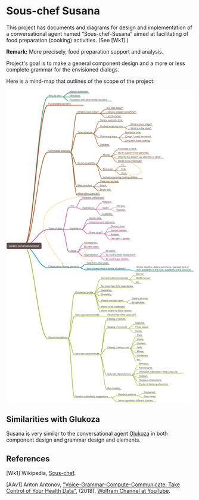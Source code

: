 # Sous-chef Susana

This project has documents and diagrams for design and implementation
of a conversational agent named “Sous-chef-Susana” aimed at facilitating 
of food preparation (cooking) activities. (See [Wk1].) 

**Remark:** More precisely, food preparation support and analysis.

Project's goal is to make a general component design and a more or less complete grammar
for the envisioned dialogs.

Here is a mind-map that outlines of the scope of the project:

[![](./Diagrams/Cooking-Conversational-Agent-mind-map.png)](./Diagrams/Cooking-Conversational-Agent-mind-map.pdf) 
 
## Similarities with Glukoza
 
Susana is very similar to the conversational agent 
[Glukoza](../Glukoza)
in both component design and grammar design and elements.

## References

[Wk1] Wikipedia, [Sous-chef](https://en.wikipedia.org/wiki/Sous-chef).

[AAv1] Anton Antonov, 
["Voice-Grammar-Compute-Communicate: Take Control of Your Health Data"](https://www.youtube.com/watch?v=_rI1RxkeAcA),
(2018),
[Wolfram Channel at YouTube](https://www.youtube.com/channel/UCJekgf6k62CQHdENWf2NgAQ).